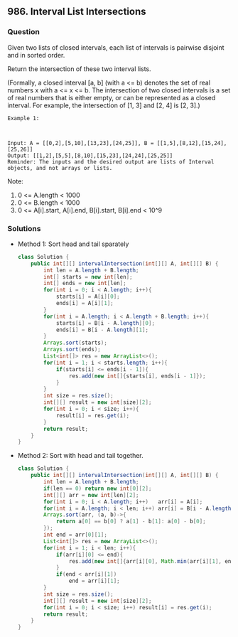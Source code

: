 ## 986. Interval List Intersections

### Question
Given two lists of closed intervals, each list of intervals is pairwise disjoint and in sorted order.

Return the intersection of these two interval lists.

(Formally, a closed interval [a, b] (with a <= b) denotes the set of real numbers x with a <= x <= b.  The intersection of two closed intervals is a set of real numbers that is either empty, or can be represented as a closed interval.  For example, the intersection of [1, 3] and [2, 4] is [2, 3].)


```
Example 1:



Input: A = [[0,2],[5,10],[13,23],[24,25]], B = [[1,5],[8,12],[15,24],[25,26]]
Output: [[1,2],[5,5],[8,10],[15,23],[24,24],[25,25]]
Reminder: The inputs and the desired output are lists of Interval objects, and not arrays or lists.
```

Note:
1. 0 <= A.length < 1000
2. 0 <= B.length < 1000
3. 0 <= A[i].start, A[i].end, B[i].start, B[i].end < 10^9

### Solutions
* Method 1: Sort head and tail sparately
  ```Java
  class Solution {
      public int[][] intervalIntersection(int[][] A, int[][] B) {
          int len = A.length + B.length;
          int[] starts = new int[len];
          int[] ends = new int[len];
          for(int i = 0; i < A.length; i++){
              starts[i] = A[i][0];
              ends[i] = A[i][1];
          }
          for(int i = A.length; i < A.length + B.length; i++){
              starts[i] = B[i - A.length][0];
              ends[i] = B[i - A.length][1];
          }
          Arrays.sort(starts);
          Arrays.sort(ends);
          List<int[]> res = new ArrayList<>();
          for(int i = 1; i < starts.length; i++){
              if(starts[i] <= ends[i - 1]){
                  res.add(new int[]{starts[i], ends[i - 1]});
              }
          }
          int size = res.size();
          int[][] result = new int[size][2];
          for(int i = 0; i < size; i++){
              result[i] = res.get(i);
          }
          return result;
      }
  }
  ```
 
* Method 2: Sort with head and tail together.
	```Java
	class Solution {
		public int[][] intervalIntersection(int[][] A, int[][] B) {
			int len = A.length + B.length;
			if(len == 0) return new int[0][2];
			int[][] arr = new int[len][2];
			for(int i = 0; i < A.length; i++)   arr[i] = A[i];
			for(int i = A.length; i < len; i++) arr[i] = B[i - A.length];
			Arrays.sort(arr, (a, b)->{
				return a[0] == b[0] ? a[1] - b[1]: a[0] - b[0];
			});
			int end = arr[0][1];
			List<int[]> res = new ArrayList<>();
			for(int i = 1; i < len; i++){
				if(arr[i][0] <= end){
					res.add(new int[]{arr[i][0], Math.min(arr[i][1], end)});
				}
				if(end < arr[i][1])
					end = arr[i][1];
			}
			int size = res.size();
			int[][] result = new int[size][2];
			for(int i = 0; i < size; i++) result[i] = res.get(i);
			return result;
		}
	}
	```